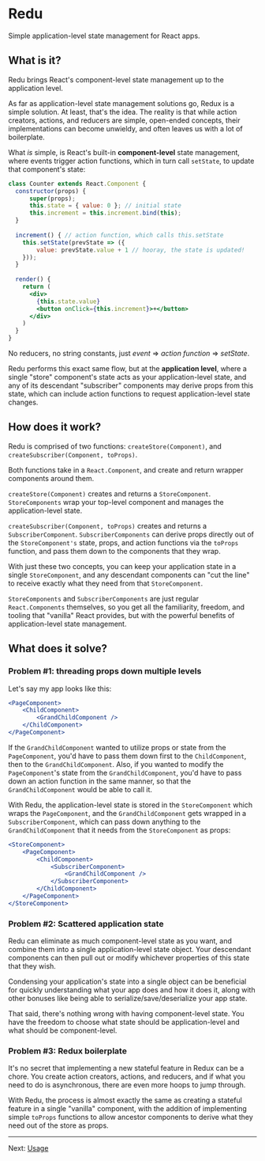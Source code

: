 # Redu

Simple application-level state management for React apps.


## What is it?

Redu brings React's component-level state management up to the application level.

As far as application-level state management solutions go, Redux is a simple solution.  At least, that's the idea.  The reality is that while action creators, actions, and reducers are simple, open-ended concepts, their implementations can become unwieldy, and often leaves us with a lot of boilerplate.

What _is_ simple, is React's built-in **component-level** state management, where events trigger action functions, which in turn call `setState`, to update that component's state:
```jsx harmony
class Counter extends React.Component {
  constructor(props) {
      super(props);
      this.state = { value: 0 }; // initial state
      this.increment = this.increment.bind(this);
  }
  
  increment() { // action function, which calls this.setState
    this.setState(prevState => ({
        value: prevState.value + 1 // hooray, the state is updated!
    }));       
  }
  
  render() {
    return (
      <div>
        {this.state.value}
        <button onClick={this.increment}>+</button>
      </div>
    )
  }
}
```

No reducers, no string constants, just _event_ => _action function_ => _setState_.

Redu performs this exact same flow, but at the **application level**, where a single "store" component's state acts as your application-level state, and any of its descendant "subscriber" components may derive props from this state, which can include action functions to request application-level state changes.


## How does it work?

Redu is comprised of two functions: `createStore(Component)`, and `createSubscriber(Component, toProps)`.

Both functions take in a `React.Component`, and create and return wrapper components around them.

`createStore(Component)` creates and returns a `StoreComponent`. `StoreComponents` wrap your top-level component and manages the application-level state.

`createSubscriber(Component, toProps)` creates and returns a `SubscriberComponent`. `SubscriberComponents` can derive props directly out of the `StoreComponent's` state, props, and action functions via the `toProps` function, and pass them down to the components that they wrap.

With just these two concepts, you can keep your application state in a single `StoreComponent`, and any descendant components can "cut the line" to receive exactly what they need from that `StoreComponent`.

`StoreComponents` and `SubscriberComponents` are just regular `React.Components` themselves, so you get all the familiarity, freedom, and tooling that "vanilla" React provides, but with the powerful benefits of application-level state management.


## What does it solve?

### Problem #1: threading props down multiple levels

Let's say my app looks like this:
```jsx harmony
<PageComponent>
    <ChildComponent>
        <GrandChildComponent />
    </ChildComponent>
</PageComponent>
```
If the `GrandChildComponent` wanted to utilize props or state from the `PageComponent`, you'd have to pass them down first to the `ChildComponent`, then to the `GrandChildComponent`. Also, if you wanted to modify the `PageComponent`'s state from the `GrandChildComponent`, you'd have to pass down an action function in the same manner, so that the `GrandChildComponent` would be able to call it.

With Redu, the application-level state is stored in the `StoreComponent` which wraps the `PageComponent`, and the 
`GrandChildComponent` gets wrapped in a `SubscriberComponent`, which can pass down anything to the `GrandChildComponent` that it needs from the `StoreComponent` as props:
```jsx harmony
<StoreComponent>
    <PageComponent>
        <ChildComponent>
            <SubscriberComponent>
                <GrandChildComponent />
            </SubscriberComponent>
        </ChildComponent>
    </PageComponent>
</StoreComponent>
```


### Problem #2: Scattered application state

Redu can eliminate as much component-level state as you want, and combine them into a single application-level state object. Your descendant components can then pull out or modify whichever properties of this state that they wish. 

Condensing your application's state into a single object can be beneficial for quickly understanding what your app
does and how it does it, along with other bonuses like being able to serialize/save/deserialize your app state.
 
That said, there's nothing wrong with having component-level state. You have the freedom to choose what state should be application-level and what should be component-level.


### Problem #3: Redux boilerplate

It's no secret that implementing a new stateful feature in Redux can be a chore. You create action creators, actions, and reducers, and if what you need to do is asynchronous, there are even more hoops to jump through.

With Redu, the process is almost exactly the same as creating a stateful feature in a single "vanilla" component, with the addition of implementing simple `toProps` functions to allow ancestor components to derive what they need out of the store as props.

---
Next: [Usage](https://github.com/shaunpersad/redu/wiki)